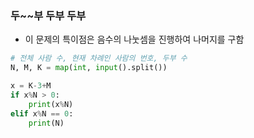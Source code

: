 ### 두~~부 두부 두부

- 이 문제의 특이점은 음수의 나눗셈을 진행하여 나머지를 구함

```python
# 전체 사람 수, 현재 차례인 사람의 번호, 두부 수
N, M, K = map(int, input().split())

x = K-3+M
if x%N > 0:
    print(x%N)
elif x%N == 0:
    print(N)
```

